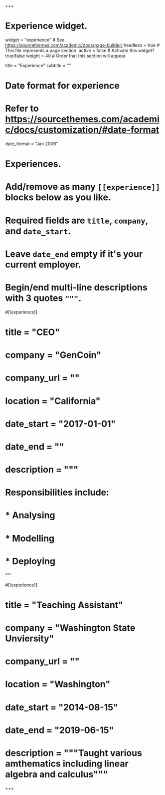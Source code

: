 +++
# Experience widget.
widget = "experience"  # See https://sourcethemes.com/academic/docs/page-builder/
headless = true  # This file represents a page section.
active = false  # Activate this widget? true/false
weight = 40  # Order that this section will appear.

title = "Experience"
subtitle = ""

# Date format for experience
#   Refer to https://sourcethemes.com/academic/docs/customization/#date-format
date_format = "Jan 2006"

# Experiences.
#   Add/remove as many `[[experience]]` blocks below as you like.
#   Required fields are `title`, `company`, and `date_start`.
#   Leave `date_end` empty if it's your current employer.
#   Begin/end multi-line descriptions with 3 quotes `"""`.
#[[experience]]
#  title = "CEO"
#  company = "GenCoin"
#  company_url = ""
#  location = "California"
#  date_start = "2017-01-01"
#  date_end = ""
#  description = """
# Responsibilities include:
  
#  * Analysing
#  * Modelling
#  * Deploying
  """

#[[experience]]
#  title = "Teaching Assistant"
 # company = "Washington State Unviersity"
#  company_url = ""
#  location = "Washington"
 # date_start = "2014-08-15"
#  date_end = "2019-06-15"
 # description = """Taught various amthematics including linear algebra and calculus"""

+++
